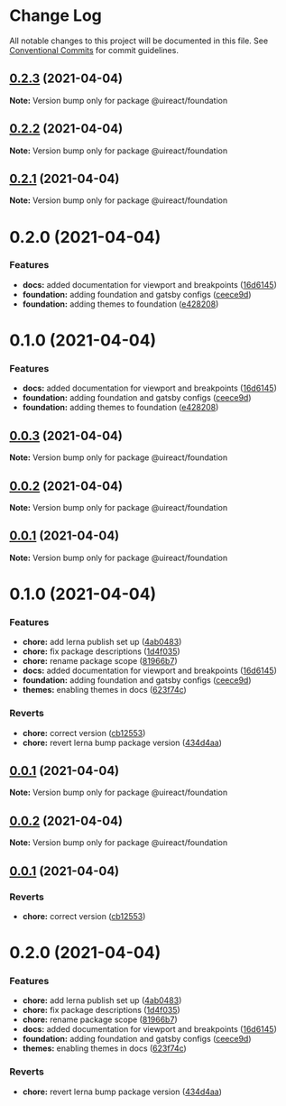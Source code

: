 # Change Log

All notable changes to this project will be documented in this file.
See [Conventional Commits](https://conventionalcommits.org) for commit guidelines.

## [0.2.3](https://github.com/inavac182/ui-react/compare/@uireact/foundation@0.2.2...@uireact/foundation@0.2.3) (2021-04-04)

**Note:** Version bump only for package @uireact/foundation

## [0.2.2](https://github.com/inavac182/ui-react/compare/@uireact/foundation@0.2.1...@uireact/foundation@0.2.2) (2021-04-04)

**Note:** Version bump only for package @uireact/foundation

## [0.2.1](https://github.com/inavac182/ui-react/compare/@uireact/foundation@0.2.0...@uireact/foundation@0.2.1) (2021-04-04)

**Note:** Version bump only for package @uireact/foundation

# 0.2.0 (2021-04-04)

### Features

- **docs:** added documentation for viewport and breakpoints ([16d6145](https://github.com/inavac182/ui-react/commit/16d6145facd2afd5b5526586adcdad50ba50354e))
- **foundation:** adding foundation and gatsby configs ([ceece9d](https://github.com/inavac182/ui-react/commit/ceece9d624b092807a18f530337b4b5dca3a276f))
- **foundation:** adding themes to foundation ([e428208](https://github.com/inavac182/ui-react/commit/e42820840173f10075f39bbb0df2eed897dcc738))

# 0.1.0 (2021-04-04)

### Features

- **docs:** added documentation for viewport and breakpoints ([16d6145](https://github.com/inavac182/ui-react/commit/16d6145facd2afd5b5526586adcdad50ba50354e))
- **foundation:** adding foundation and gatsby configs ([ceece9d](https://github.com/inavac182/ui-react/commit/ceece9d624b092807a18f530337b4b5dca3a276f))
- **foundation:** adding themes to foundation ([e428208](https://github.com/inavac182/ui-react/commit/e42820840173f10075f39bbb0df2eed897dcc738))

## [0.0.3](https://github.com/inavac182/ui-react/compare/@uireact/foundation@0.0.2...@uireact/foundation@0.0.3) (2021-04-04)

**Note:** Version bump only for package @uireact/foundation

## [0.0.2](https://github.com/inavac182/ui-react/compare/@uireact/foundation@0.0.1...@uireact/foundation@0.0.2) (2021-04-04)

**Note:** Version bump only for package @uireact/foundation

## [0.0.1](https://github.com/inavac182/ui-react/compare/@uireact/foundation@0.1.0...@uireact/foundation@0.0.1) (2021-04-04)

**Note:** Version bump only for package @uireact/foundation

# 0.1.0 (2021-04-04)

### Features

- **chore:** add lerna publish set up ([4ab0483](https://github.com/inavac182/ui-react/commit/4ab0483a1036e3b1b95f15fd301594c67f792b12))
- **chore:** fix package descriptions ([1d4f035](https://github.com/inavac182/ui-react/commit/1d4f035f0638f95d0d32b6efc53e983d6fc33606))
- **chore:** rename package scope ([81966b7](https://github.com/inavac182/ui-react/commit/81966b78ff0cd8511d2cd1a959692857e82cf2e3))
- **docs:** added documentation for viewport and breakpoints ([16d6145](https://github.com/inavac182/ui-react/commit/16d6145facd2afd5b5526586adcdad50ba50354e))
- **foundation:** adding foundation and gatsby configs ([ceece9d](https://github.com/inavac182/ui-react/commit/ceece9d624b092807a18f530337b4b5dca3a276f))
- **themes:** enabling themes in docs ([623f74c](https://github.com/inavac182/ui-react/commit/623f74c8b9c17ff28e93378dca884c9d1d9b02b4))

### Reverts

- **chore:** correct version ([cb12553](https://github.com/inavac182/ui-react/commit/cb12553bab6e28d463fba5b0426658986a0acd52))
- **chore:** revert lerna bump package version ([434d4aa](https://github.com/inavac182/ui-react/commit/434d4aa45d9b43219da4417be0dd7667120182fa))

## [0.0.1](https://github.com/inavac182/ui-react/compare/@uireact/foundation@0.0.2...@uireact/foundation@0.0.1) (2021-04-04)

**Note:** Version bump only for package @uireact/foundation

## [0.0.2](https://github.com/inavac182/ui-react/compare/@uireact/foundation@0.0.1...@uireact/foundation@0.0.2) (2021-04-04)

**Note:** Version bump only for package @uireact/foundation

## [0.0.1](https://github.com/inavac182/ui-react/compare/@uireact/foundation@0.2.0...@uireact/foundation@0.0.1) (2021-04-04)

### Reverts

- **chore:** correct version ([cb12553](https://github.com/inavac182/ui-react/commit/cb12553bab6e28d463fba5b0426658986a0acd52))

# 0.2.0 (2021-04-04)

### Features

- **chore:** add lerna publish set up ([4ab0483](https://github.com/inavac182/ui-react/commit/4ab0483a1036e3b1b95f15fd301594c67f792b12))
- **chore:** fix package descriptions ([1d4f035](https://github.com/inavac182/ui-react/commit/1d4f035f0638f95d0d32b6efc53e983d6fc33606))
- **chore:** rename package scope ([81966b7](https://github.com/inavac182/ui-react/commit/81966b78ff0cd8511d2cd1a959692857e82cf2e3))
- **docs:** added documentation for viewport and breakpoints ([16d6145](https://github.com/inavac182/ui-react/commit/16d6145facd2afd5b5526586adcdad50ba50354e))
- **foundation:** adding foundation and gatsby configs ([ceece9d](https://github.com/inavac182/ui-react/commit/ceece9d624b092807a18f530337b4b5dca3a276f))
- **themes:** enabling themes in docs ([623f74c](https://github.com/inavac182/ui-react/commit/623f74c8b9c17ff28e93378dca884c9d1d9b02b4))

### Reverts

- **chore:** revert lerna bump package version ([434d4aa](https://github.com/inavac182/ui-react/commit/434d4aa45d9b43219da4417be0dd7667120182fa))
